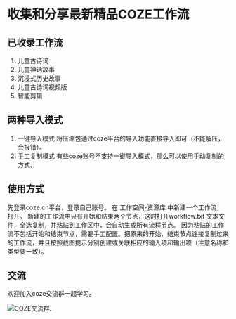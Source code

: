# 收集和分享最新精品COZE工作流


## 已收录工作流

1. 儿童古诗词
2. 儿童神话故事
3. 沉浸式历史故事
4. 儿童古诗词视频版
5. 智能剪辑

## 两种导入模式

1. 一键导入模式 将压缩包通过coze平台的导入功能直接导入即可（不能解压，会报错）。
2. 手工复制模式 有些coze账号不支持一键导入模式，那么可以使用手动复制的方式。


## 使用方式

先登录coze.cn平台，登录自己账号。 在 工作空间-资源库 中新建一个工作流，打开。 新建的工作流中只有开始和结束两个节点，这时打开workflow.txt 文本文件，全选复制，并粘贴到工作区中，会自动生成所有流程节点。 因为粘贴的工作流不包括开始和结束节点，需要手工配置。把原来的开始、结束节点连接复制过来的工作流，并且按照截图提示分别创建或关联相应的输入项和输出项（注意名称和类型要一致）。

## 交流

欢迎加入coze交流群一起学习。

![COZE交流群](https://raw.gitcode.com/user-images/assets/7507850/a636074d-1388-4a86-83ee-6ee81690647b/qr.png).
